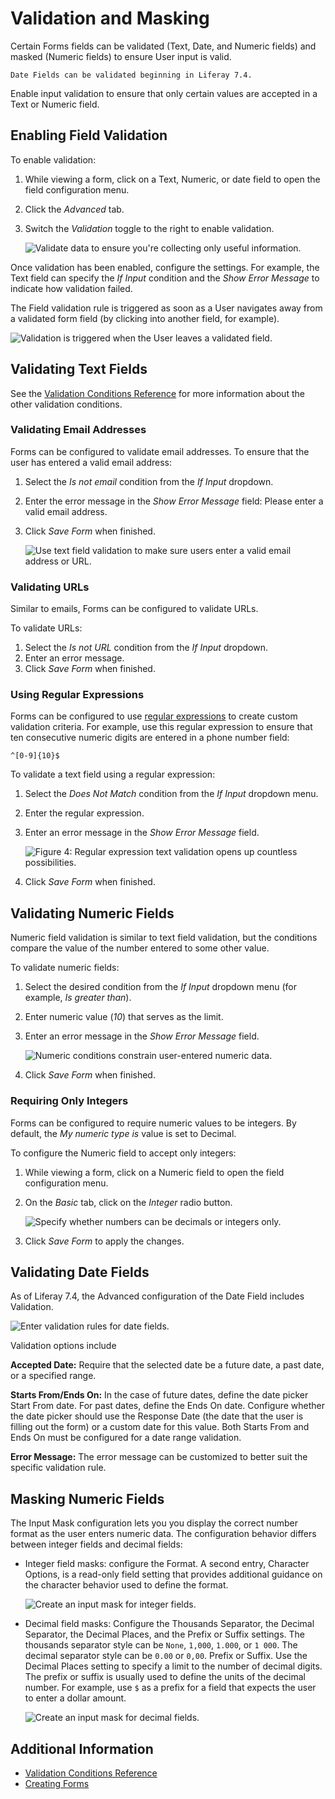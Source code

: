 # Validation and Masking

Certain Forms fields can be validated (Text, Date, and Numeric fields) and masked (Numeric fields) to ensure User input is valid.

```{note}
Date Fields can be validated beginning in Liferay 7.4.
```

Enable input validation to ensure that only certain values are accepted in a Text or Numeric field.

<!-- Update this. Rename to "Text and Numeric Fields: Validation and Masking" and then add a seciton on "Masking Numeric Fields". Make the section example-oriented with a few useful examples.-->

<!-- Also consider updating because date fields can be validated in 7.4 -->

## Enabling Field Validation

To enable validation:

1. While viewing a form, click on a Text, Numeric, or date field to open the field configuration menu.
1. Click the _Advanced_ tab.
1. Switch the _Validation_ toggle to the right to enable validation.

    ![Validate data to ensure you're collecting only useful information.](./validating-text-and-numeric-field-entries/images/01.png)

Once validation has been enabled, configure the settings. For example, the Text field can specify the _If Input_ condition and the _Show Error Message_ to indicate how validation failed.

The Field validation rule is triggered as soon as a User navigates away from a validated form field (by clicking into another field, for example). 

![Validation is triggered when the User leaves a validated field.](./validating-text-and-numeric-field-entries/images/06.png)

## Validating Text Fields

See the [Validation Conditions Reference](./validation-conditions-reference.md) for more information about the other validation conditions.

### Validating Email Addresses

Forms can be configured to validate email addresses. To ensure that the user has entered a valid email address:

1. Select the _Is not email_ condition from the _If Input_ dropdown.
1. Enter the error message in the _Show Error Message_ field: Please enter a valid email address.
1. Click _Save Form_ when finished.

    ![Use text field validation to make sure users enter a valid email address or URL.](./validating-text-and-numeric-field-entries/images/04.png)

### Validating URLs

Similar to emails, Forms can be configured to validate URLs.

To validate URLs:

1. Select the _Is not URL_ condition from the _If Input_ dropdown.
1. Enter an error message.
1. Click _Save Form_ when finished.

### Using Regular Expressions

Forms can be configured to use [regular expressions](https://en.wikipedia.org/wiki/Regular_expression) to create custom validation criteria. For example, use this regular expression to ensure that ten consecutive numeric digits are entered in a phone number field:

    ^[0-9]{10}$

To validate a text field using a regular expression:

1. Select the _Does Not Match_ condition from the _If Input_ dropdown menu.
1. Enter the regular expression.
1. Enter an error message in the _Show Error Message_ field.

    ![Figure 4: Regular expression text validation opens up countless possibilities.](./validating-text-and-numeric-field-entries/images/05.png)

1. Click _Save Form_ when finished.

## Validating Numeric Fields

Numeric field validation is similar to text field validation, but the conditions compare the value of the number entered to some other value.

To validate numeric fields:

1. Select the desired condition from the _If Input_ dropdown menu (for example, _Is greater than_).
1. Enter numeric value (_10_) that serves as the limit.
1. Enter an error message in the _Show Error Message_ field.

    ![Numeric conditions constrain user-entered numeric data.](./validating-text-and-numeric-field-entries/images/02.png)

1. Click _Save Form_ when finished.

### Requiring Only Integers

Forms can be configured to require numeric values to be integers. By default, the _My numeric type is_ value is set to Decimal.

To configure the Numeric field to accept only integers:

1. While viewing a form, click on a Numeric field to open the field configuration menu.
1. On the _Basic_ tab, click on the _Integer_ radio button.

    ![Specify whether numbers can be decimals or integers only.](./validating-text-and-numeric-field-entries/images/03.png)

1. Click _Save Form_ to apply the changes.

## Validating Date Fields

As of Liferay 7.4, the Advanced configuration of the Date Field includes Validation.

![Enter validation rules for date fields.](./validating-text-and-numeric-field-entries/images/07.png)

Validation options include

**Accepted Date:** Require that the selected date be a future date, a past date, or a specified range.

**Starts From/Ends On:** In the case of future dates, define the date picker Start From date. For past dates, define the Ends On date. Configure whether the date picker should use the Response Date (the date that the user is filling out the form) or a custom date for this value. Both Starts From and Ends On must be configured for a date range validation.

**Error Message:** The error message can be customized to better suit the specific validation rule.

## Masking Numeric Fields

The Input Mask configuration lets you you display the correct number format as the user enters numeric data. The configuration behavior differs between integer fields and decimal fields:

   - Integer field masks: configure the Format. A second entry, Character Options, is a read-only field setting that provides additional guidance on the character behavior used to define the format.

     ![Create an input mask for integer fields.](./validating-text-and-numeric-field-entries/images/08.png)

   - Decimal field masks: Configure the Thousands Separator, the Decimal Separator, the Decimal Places, and the Prefix or Suffix settings. The thousands separator style can be `None`, `1,000`, `1.000`, or `1 000`. The decimal separator style can be `0.00` or `0,00`. Prefix or Suffix. Use the Decimal Places setting to specify a limit to the number of decimal digits. The prefix or suffix is usually used to define the units of the decimal number. For example, use `$` as a prefix for a field that expects the user to enter a dollar amount.

     ![Create an input mask for decimal fields.](./validating-text-and-numeric-field-entries/images/09.png)


## Additional Information

* [Validation Conditions Reference](./validation-conditions-reference.md)
* [Creating Forms](./creating-forms.md)
